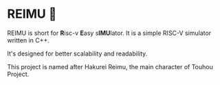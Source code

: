 # REIMU 🎀

REIMU is short for **R**isc-v **E**asy s**IMU**lator. It is a simple RISC-V simulator written in C++.

It's designed for better scalability and readability.

This project is named after Hakurei Reimu, the main character of Touhou Project.
